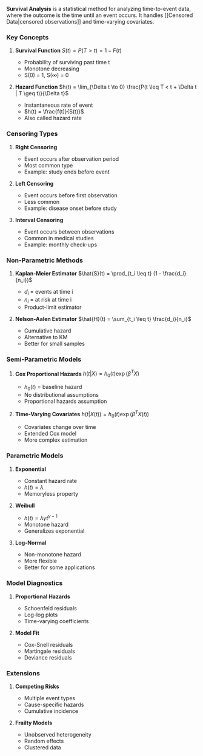 **Survival Analysis** is a statistical method for analyzing time-to-event data, where the outcome is the time until an event occurs. It handles [[Censored Data|censored observations]] and time-varying covariates.

### Key Concepts
1. **Survival Function**
   $S(t) = P(T > t) = 1 - F(t)$
   - Probability of surviving past time t
   - Monotone decreasing
   - S(0) = 1, S(∞) = 0

2. **Hazard Function**
   $h(t) = \lim_{\Delta t \to 0} \frac{P(t \leq T < t + \Delta t | T \geq t)}{\Delta t}$
   - Instantaneous rate of event
   - $h(t) = \frac{f(t)}{S(t)}$
   - Also called hazard rate

### Censoring Types
1. **Right Censoring**
   - Event occurs after observation period
   - Most common type
   - Example: study ends before event

2. **Left Censoring**
   - Event occurs before first observation
   - Less common
   - Example: disease onset before study

3. **Interval Censoring**
   - Event occurs between observations
   - Common in medical studies
   - Example: monthly check-ups

### Non-Parametric Methods
1. **Kaplan-Meier Estimator**
   $\hat{S}(t) = \prod_{t_i \leq t} (1 - \frac{d_i}{n_i})$
   - $d_i$ = events at time i
   - $n_i$ = at risk at time i
   - Product-limit estimator

2. **Nelson-Aalen Estimator**
   $\hat{H}(t) = \sum_{t_i \leq t} \frac{d_i}{n_i}$
   - Cumulative hazard
   - Alternative to KM
   - Better for small samples

### Semi-Parametric Models
1. **Cox Proportional Hazards**
   $h(t|X) = h_0(t)\exp(\beta^TX)$
   - $h_0(t)$ = baseline hazard
   - No distributional assumptions
   - Proportional hazards assumption

2. **Time-Varying Covariates**
   $h(t|X(t)) = h_0(t)\exp(\beta^TX(t))$
   - Covariates change over time
   - Extended Cox model
   - More complex estimation

### Parametric Models
1. **Exponential**
   - Constant hazard rate
   - $h(t) = \lambda$
   - Memoryless property

2. **Weibull**
   - $h(t) = \lambda\gamma t^{\gamma-1}$
   - Monotone hazard
   - Generalizes exponential

3. **Log-Normal**
   - Non-monotone hazard
   - More flexible
   - Better for some applications

### Model Diagnostics
1. **Proportional Hazards**
   - Schoenfeld residuals
   - Log-log plots
   - Time-varying coefficients

2. **Model Fit**
   - Cox-Snell residuals
   - Martingale residuals
   - Deviance residuals

### Extensions
1. **Competing Risks**
   - Multiple event types
   - Cause-specific hazards
   - Cumulative incidence

2. **Frailty Models**
   - Unobserved heterogeneity
   - Random effects
   - Clustered data